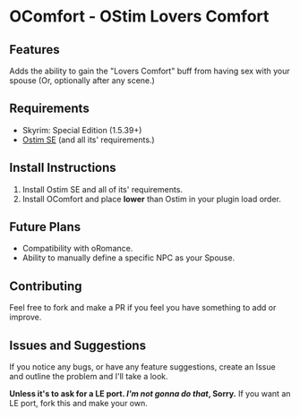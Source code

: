 # OComfort - OStim Lovers Comfort

## Features

Adds the ability to gain the "Lovers Comfort" buff from having sex with your spouse (Or, optionally after any scene.)  

## Requirements

- Skyrim: Special Edition (1.5.39+)
- [Ostim SE](https://github.com/Sairion350/OStim) (and all its' requirements.)

## Install Instructions

1. Install Ostim SE and all of its' requirements.
2. Install OComfort and place __lower__ than Ostim in your plugin load order.

## Future Plans

- Compatibility with oRomance.
- Ability to manually define a specific NPC as your Spouse.

## Contributing

Feel free to fork and make a PR if you feel you have something to add or improve.

## Issues and Suggestions

If you notice any bugs, or have any feature suggestions, create an Issue and outline the problem and I'll take a look.  
  
**Unless it's to ask for a LE port. *I'm not gonna do that*, Sorry.** If you want an LE port, fork this and make your own.
